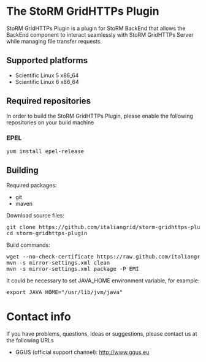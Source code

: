 The StoRM GridHTTPs Plugin
===============================

StoRM GridHTTPs Plugin is a plugin for StoRM BackEnd that allows the BackEnd component 
to interact seamlessly with StoRM GridHTTPs Server while managing file transfer requests.

## Supported platforms

* Scientific Linux 5 x86_64
* Scientific Linux 6 x86_64

## Required repositories

In order to build the StoRM GridHTTPs Plugin, please enable the following repositories on your build machine

### EPEL

<pre>
yum install epel-release
</pre>

## Building
Required packages:

* git
* maven

Download source files:
<pre>
git clone https://github.com/italiangrid/storm-gridhttps-plugin.git --branch GHTTPSP_1.1
cd storm-gridhttps-plugin
</pre>

Build commands:
<pre>
wget --no-check-certificate https://raw.github.com/italiangrid/build-settings/master/maven/cnaf-mirror-settings.xml -O mirror-settings.xml
mvn -s mirror-settings.xml clean
mvn -s mirror-settings.xml package -P EMI
</pre>

It could be necessary to set JAVA_HOME environment variable, for example:
<pre>
export JAVA_HOME="/usr/lib/jvm/java"
</pre>

# Contact info

If you have problems, questions, ideas or suggestions, please contact us at
the following URLs

* GGUS (official support channel): http://www.ggus.eu
